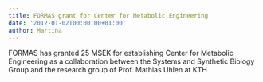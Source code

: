 ```yaml
---
title: FORMAS grant for Center for Metabolic Engineering
date: '2012-01-02T00:00:00+01:00'
author: Martina
---
```

FORMAS has granted 25 MSEK for establishing Center for Metabolic Engineering as a collaboration between the Systems and Synthetic Biology Group and the research group of Prof. Mathias Uhlen at KTH
